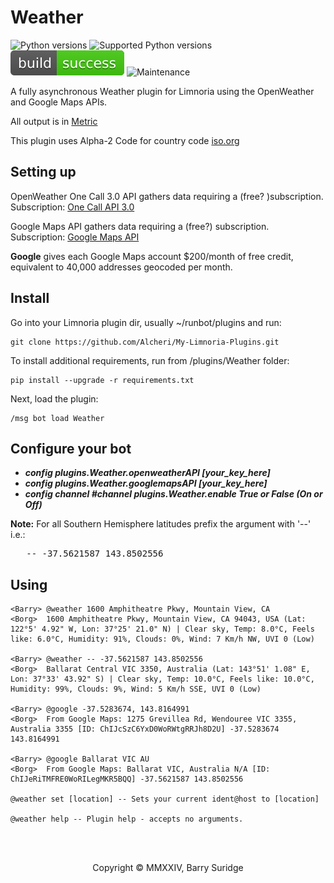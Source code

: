 # Weather

![Python versions](https://img.shields.io/badge/Python-version-blue) ![Supported Python versions](https://img.shields.io/badge/3.9%2C%203.10%2C%203.11%2C%203.12-blue.svg) ![Build Status](../img/status.svg) ![Maintenance](https://img.shields.io/badge/Maintained%3F-yes-green.svg)

A fully asynchronous Weather plugin for Limnoria using the OpenWeather and Google Maps APIs.

All output is in [Metric](https://www.bipm.org/en/)

This plugin uses Alpha-2 Code for country code [iso.org](https://www.iso.org/obp/ui#iso:pub:PUB500001:en)

## Setting up

OpenWeather One Call 3.0 API gathers data requiring a (free? )subscription.\
Subscription: [One Call API 3.0](https://openweathermap.org/api/one-call-3)

Google Maps API gathers data requiring a (free?) subscription.\
Subscription: [Google Maps API](https://developers.google.com/maps)

**Google** gives each Google Maps account $200/month of free credit, equivalent to 40,000 addresses geocoded per month.

## Install

Go into your Limnoria plugin dir, usually ~/runbot/plugins and run:

```plaintext
git clone https://github.com/Alcheri/My-Limnoria-Plugins.git
```

To install additional requirements, run from /plugins/Weather folder:

```plaintext
pip install --upgrade -r requirements.txt 
```

Next, load the plugin:

```plaintext
/msg bot load Weather
```

## Configure your bot

* **_config plugins.Weather.openweatherAPI [your_key_here]_**
* **_config plugins.Weather.googlemapsAPI [your_key_here]_**
* **_config channel #channel plugins.Weather.enable True or False (On or Off)_**

**Note:** For all Southern Hemisphere latitudes prefix the argument with '--' i.e.:
<pre>   -- -37.5621587 143.8502556</pre>

## Using

```plaintext
<Barry> @weather 1600 Amphitheatre Pkwy, Mountain View, CA
<Borg>  1600 Amphitheatre Pkwy, Mountain View, CA 94043, USA (Lat: 122°5' 4.92" W, Lon: 37°25' 21.0" N) | Clear sky, Temp: 8.0°C, Feels like: 6.0°C, Humidity: 91%, Clouds: 0%, Wind: 7 Km/h NW, UVI 0 (Low)

<Barry> @weather -- -37.5621587 143.8502556
<Borg>  Ballarat Central VIC 3350, Australia (Lat: 143°51' 1.08" E, Lon: 37°33' 43.92" S) | Clear sky, Temp: 10.0°C, Feels like: 10.0°C, Humidity: 99%, Clouds: 9%, Wind: 5 Km/h SSE, UVI 0 (Low)

<Barry> @google -37.5283674, 143.8164991
<Borg>  From Google Maps: 1275 Grevillea Rd, Wendouree VIC 3355, Australia 3355 [ID: ChIJcSzC6YxD0WoRWtgRRJh8D2U] -37.5283674 143.8164991

<Barry> @google Ballarat VIC AU
<Borg>  From Google Maps: Ballarat VIC, Australia N/A [ID: ChIJeRiTMFRE0WoRILegMKR5BQQ] -37.5621587 143.8502556

@weather set [location] -- Sets your current ident@host to [location]

@weather help -- Plugin help - accepts no arguments.
```
<br/><br/>
<p align="center">Copyright © MMXXIV, Barry Suridge</p>
